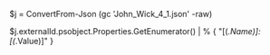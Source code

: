 $j = ConvertFrom-Json (gc 'John_Wick_4_1.json' -raw)

$j.externalId.psobject.Properties.GetEnumerator() | % { "[$($_.Name)]:[$($_.Value)]" }
